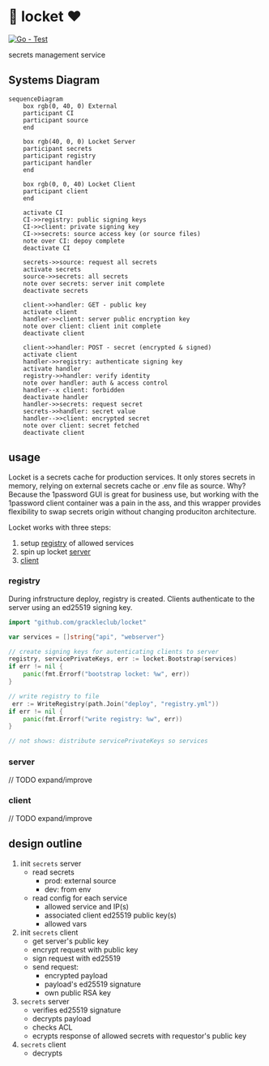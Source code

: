 # 🔐 locket ❤️

[![Go - Test](https://github.com/grackleclub/locket/actions/workflows/go.yml/badge.svg?branch=main)](https://github.com/grackleclub/locket/actions/workflows/go.yml)

secrets management service

## Systems Diagram
```mermaid
sequenceDiagram
    box rgb(0, 40, 0) External 
    participant CI
    participant source
    end

    box rgb(40, 0, 0) Locket Server
    participant secrets
    participant registry
    participant handler
    end

    box rgb(0, 0, 40) Locket Client
    participant client
    end

    activate CI
    CI->>registry: public signing keys
    CI->>client: private signing key
    CI->>secrets: source access key (or source files)
    note over CI: depoy complete
    deactivate CI

    secrets->>source: request all secrets
    activate secrets
    source->>secrets: all secrets
    note over secrets: server init complete
    deactivate secrets

    client->>handler: GET - public key
    activate client
    handler->>client: server public encryption key
    note over client: client init complete
    deactivate client

    client->>handler: POST - secret (encrypted & signed)
    activate client
    handler->>registry: authenticate signing key
    activate handler
    registry->>handler: verify identity
    note over handler: auth & access control
    handler--x client: forbidden
    deactivate handler
    handler->>secrets: request secret
    secrets->>handler: secret value
    handler-->>client: encrypted secret
    note over client: secret fetched
    deactivate client
```

## usage
Locket is a secrets cache for production services. It only stores secrets in memory, relying on external secrets cache or .env file as source. Why? Because the 1password GUI is great for business use, but working with the 1password client container was a pain in the ass, and this wrapper provides flexibility to swap secrets origin without changing produciton architecture.

Locket works with three steps:
1. setup [registry](#registry) of allowed services
2. spin up locket [server](#server)
3. [client](#client)

### registry
During infrstructure deploy, registry is created. Clients authenticate to the server using an ed25519 signing key.

```go
import "github.com/grackleclub/locket"

var services = []string{"api", "webserver"}

// create signing keys for autenticating clients to server
registry, servicePrivateKeys, err := locket.Bootstrap(services)
if err != nil {
    panic(fmt.Errorf("bootstrap locket: %w", err))
}

// write registry to file
 err := WriteRegistry(path.Join("deploy", "registry.yml"))
if err != nil {
    panic(fmt.Errorf("write registry: %w", err))
}

// not shows: distribute servicePrivateKeys so services
```

### server
// TODO expand/improve



### client
// TODO expand/improve

## design outline
1. init `secrets` server
    - read secrets
        - prod: external source
        - dev: from env
    - read config for each service
        - allowed service and IP(s)
        - associated client ed25519 public key(s)
        - allowed vars
3. init `secrets` client
    - get server's public key
    - encrypt request with public key
    - sign request with ed25519
    - send request:
        - encrypted payload
        - payload's ed25519 signature
        - own public RSA key
4. `secrets` server
    - verifies ed25519 signature
    - decrypts payload
    - checks ACL
    - ecrypts response of allowed secrets with requestor's public key
5. `secrets` client
    - decrypts

 
